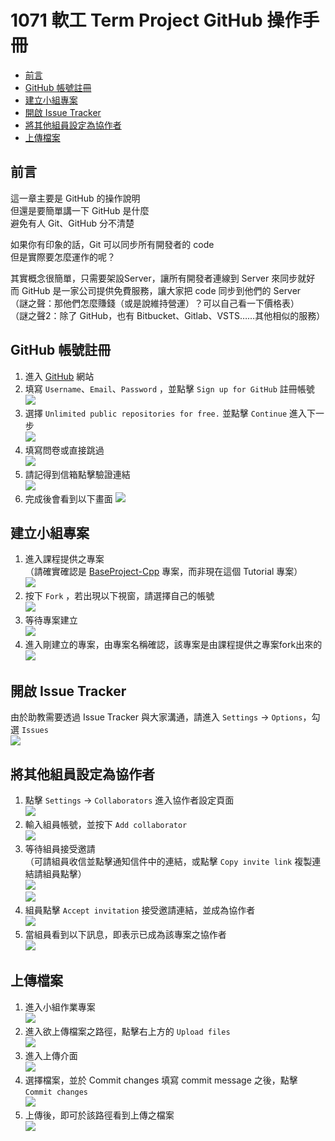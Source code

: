 # 1071 軟工 Term Project GitHub 操作手冊
- [前言](#前言)
- [GitHub 帳號註冊](#github-帳號註冊)
- [建立小組專案](#建立小組專案)
- [開啟 Issue Tracker](#開啟-issue-tracker)
- [將其他組員設定為協作者](#將其他組員設定為協作者)
- [上傳檔案](#上傳檔案)


## 前言
這一章主要是 GitHub 的操作說明  
但還是要簡單講一下 GitHub 是什麼  
避免有人 Git、GitHub 分不清楚

如果你有印象的話，Git 可以同步所有開發者的 code  
但是實際要怎麼運作的呢？

其實概念很簡單，只需要架設Server，讓所有開發者連線到 Server 來同步就好  
而 GitHub 是一家公司提供免費服務，讓大家把 code 同步到他們的 Server  
（謎之聲：那他們怎麼賺錢（或是說維持營運）？可以自己看一下價格表）  
（謎之聲2：除了 GitHub，也有 Bitbucket、Gitlab、VSTS……其他相似的服務）

## GitHub 帳號註冊
1. 進入 [GitHub](https://github.com/) 網站
2. 填寫 `Username`、`Email`、`Password` ，並點擊 `Sign up for GitHub` 註冊帳號  
![](./img/GitHub/register_01.png)
3. 選擇 `Unlimited public repositories for free.` 並點擊 `Continue` 進入下一步  
![](./img/GitHub/register_02.png)
4. 填寫問卷或直接跳過  
![](./img/GitHub/register_03.png)
5. 請記得到信箱點擊驗證連結  
![](./img/GitHub/register_04.png)
6. 完成後會看到以下畫面
![](./img/GitHub/register_05.png)

## 建立小組專案
1. 進入課程提供之專案  
（請確實確認是 [BaseProject-Cpp](https://github.com/1071-FCU-SE/BaseProject-Cpp) 專案，而非現在這個 Tutorial 專案）  
![](./img/GitHub/create_team_01.png)
2. 按下 `Fork` ，若出現以下視窗，請選擇自己的帳號  
![](./img/GitHub/create_team_02.png)
3. 等待專案建立  
![](./img/GitHub/create_team_03.png)
3. 進入剛建立的專案，由專案名稱確認，該專案是由課程提供之專案fork出來的  
![](./img/GitHub/create_team_04.png)

## 開啟 Issue Tracker
由於助教需要透過 Issue Tracker 與大家溝通，請進入 `Settings` → `Options`，勾選 `Issues`  
![](./img/GitHub/issue_01.png)

## 將其他組員設定為協作者
1. 點擊 `Settings` → `Collaborators` 進入協作者設定頁面  
![](./img/GitHub/collaborator_01.png)
2. 輸入組員帳號，並按下 `Add collaborator`  
![](./img/GitHub/collaborator_02.png)
3. 等待組員接受邀請  
（可請組員收信並點擊通知信件中的連結，或點擊 `Copy invite link` 複製連結請組員點擊）  
![](./img/GitHub/collaborator_03.png)  
![](./img/GitHub/collaborator_04.png)
4. 組員點擊 `Accept invitation` 接受邀請連結，並成為協作者  
![](./img/GitHub/collaborator_05.png)
5. 當組員看到以下訊息，即表示已成為該專案之協作者  
![](./img/GitHub/collaborator_06.png)

## 上傳檔案
1. 進入小組作業專案  
![](./img/GitHub/upload_01.png)
2. 進入欲上傳檔案之路徑，點擊右上方的 `Upload files`  
![](./img/GitHub/upload_02.png)
3. 進入上傳介面  
![](./img/GitHub/upload_03.png)
4. 選擇檔案，並於 Commit changes 填寫 commit message 之後，點擊 `Commit changes`  
![](./img/GitHub/upload_04.png)
5. 上傳後，即可於該路徑看到上傳之檔案  
![](./img/GitHub/upload_05.png)
